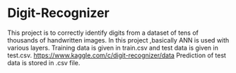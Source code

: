 # Digit-Recognizer
This project is to  correctly identify digits from a dataset of tens of thousands of handwritten images. 
In this project ,basically ANN is used with various layers.
Training data is given in train.csv and test data is given in test.csv.  https://www.kaggle.com/c/digit-recognizer/data
Prediction of test data is stored in .csv file.
